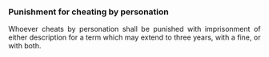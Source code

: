 ### Punishment for cheating by personation
<div style="text-align: justify">

Whoever cheats by personation shall be punished with imprisonment of either description for a term which may extend to three years, with a fine, or with both.

</div>
